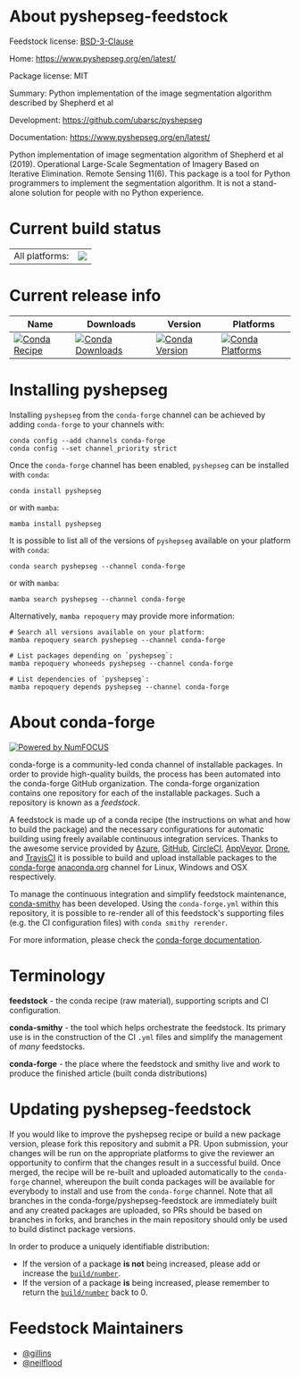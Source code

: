 About pyshepseg-feedstock
=========================

Feedstock license: [BSD-3-Clause](https://github.com/conda-forge/pyshepseg-feedstock/blob/main/LICENSE.txt)

Home: https://www.pyshepseg.org/en/latest/

Package license: MIT

Summary: Python implementation of the image segmentation algorithm described by Shepherd et al

Development: https://github.com/ubarsc/pyshepseg

Documentation: https://www.pyshepseg.org/en/latest/

Python implementation of image segmentation algorithm of Shepherd et al (2019).
Operational Large-Scale Segmentation of Imagery Based on Iterative Elimination. Remote Sensing 11(6).
This package is a tool for Python programmers to implement the segmentation algorithm.
It is not a stand-alone solution for people with no Python experience.


Current build status
====================


<table><tr><td>All platforms:</td>
    <td>
      <a href="https://dev.azure.com/conda-forge/feedstock-builds/_build/latest?definitionId=18533&branchName=main">
        <img src="https://dev.azure.com/conda-forge/feedstock-builds/_apis/build/status/pyshepseg-feedstock?branchName=main">
      </a>
    </td>
  </tr>
</table>

Current release info
====================

| Name | Downloads | Version | Platforms |
| --- | --- | --- | --- |
| [![Conda Recipe](https://img.shields.io/badge/recipe-pyshepseg-green.svg)](https://anaconda.org/conda-forge/pyshepseg) | [![Conda Downloads](https://img.shields.io/conda/dn/conda-forge/pyshepseg.svg)](https://anaconda.org/conda-forge/pyshepseg) | [![Conda Version](https://img.shields.io/conda/vn/conda-forge/pyshepseg.svg)](https://anaconda.org/conda-forge/pyshepseg) | [![Conda Platforms](https://img.shields.io/conda/pn/conda-forge/pyshepseg.svg)](https://anaconda.org/conda-forge/pyshepseg) |

Installing pyshepseg
====================

Installing `pyshepseg` from the `conda-forge` channel can be achieved by adding `conda-forge` to your channels with:

```
conda config --add channels conda-forge
conda config --set channel_priority strict
```

Once the `conda-forge` channel has been enabled, `pyshepseg` can be installed with `conda`:

```
conda install pyshepseg
```

or with `mamba`:

```
mamba install pyshepseg
```

It is possible to list all of the versions of `pyshepseg` available on your platform with `conda`:

```
conda search pyshepseg --channel conda-forge
```

or with `mamba`:

```
mamba search pyshepseg --channel conda-forge
```

Alternatively, `mamba repoquery` may provide more information:

```
# Search all versions available on your platform:
mamba repoquery search pyshepseg --channel conda-forge

# List packages depending on `pyshepseg`:
mamba repoquery whoneeds pyshepseg --channel conda-forge

# List dependencies of `pyshepseg`:
mamba repoquery depends pyshepseg --channel conda-forge
```


About conda-forge
=================

[![Powered by
NumFOCUS](https://img.shields.io/badge/powered%20by-NumFOCUS-orange.svg?style=flat&colorA=E1523D&colorB=007D8A)](https://numfocus.org)

conda-forge is a community-led conda channel of installable packages.
In order to provide high-quality builds, the process has been automated into the
conda-forge GitHub organization. The conda-forge organization contains one repository
for each of the installable packages. Such a repository is known as a *feedstock*.

A feedstock is made up of a conda recipe (the instructions on what and how to build
the package) and the necessary configurations for automatic building using freely
available continuous integration services. Thanks to the awesome service provided by
[Azure](https://azure.microsoft.com/en-us/services/devops/), [GitHub](https://github.com/),
[CircleCI](https://circleci.com/), [AppVeyor](https://www.appveyor.com/),
[Drone](https://cloud.drone.io/welcome), and [TravisCI](https://travis-ci.com/)
it is possible to build and upload installable packages to the
[conda-forge](https://anaconda.org/conda-forge) [anaconda.org](https://anaconda.org/)
channel for Linux, Windows and OSX respectively.

To manage the continuous integration and simplify feedstock maintenance,
[conda-smithy](https://github.com/conda-forge/conda-smithy) has been developed.
Using the ``conda-forge.yml`` within this repository, it is possible to re-render all of
this feedstock's supporting files (e.g. the CI configuration files) with ``conda smithy rerender``.

For more information, please check the [conda-forge documentation](https://conda-forge.org/docs/).

Terminology
===========

**feedstock** - the conda recipe (raw material), supporting scripts and CI configuration.

**conda-smithy** - the tool which helps orchestrate the feedstock.
                   Its primary use is in the construction of the CI ``.yml`` files
                   and simplify the management of *many* feedstocks.

**conda-forge** - the place where the feedstock and smithy live and work to
                  produce the finished article (built conda distributions)


Updating pyshepseg-feedstock
============================

If you would like to improve the pyshepseg recipe or build a new
package version, please fork this repository and submit a PR. Upon submission,
your changes will be run on the appropriate platforms to give the reviewer an
opportunity to confirm that the changes result in a successful build. Once
merged, the recipe will be re-built and uploaded automatically to the
`conda-forge` channel, whereupon the built conda packages will be available for
everybody to install and use from the `conda-forge` channel.
Note that all branches in the conda-forge/pyshepseg-feedstock are
immediately built and any created packages are uploaded, so PRs should be based
on branches in forks, and branches in the main repository should only be used to
build distinct package versions.

In order to produce a uniquely identifiable distribution:
 * If the version of a package **is not** being increased, please add or increase
   the [``build/number``](https://docs.conda.io/projects/conda-build/en/latest/resources/define-metadata.html#build-number-and-string).
 * If the version of a package **is** being increased, please remember to return
   the [``build/number``](https://docs.conda.io/projects/conda-build/en/latest/resources/define-metadata.html#build-number-and-string)
   back to 0.

Feedstock Maintainers
=====================

* [@gillins](https://github.com/gillins/)
* [@neilflood](https://github.com/neilflood/)

